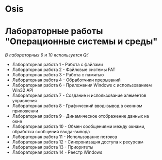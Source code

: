 # Osis
# Лабораторные работы "Операционные системы и среды"
*В лабораторных 9 и 10 используется Qt`*
* Лабораторная работа 1 - Работа с файлами
* Лабораторная работа 2 - Файловые системы FAT
* Лабораторная работа 3 - Работа с памятью
* Лабораторная работа 4 - Обработчики прерываний
* Лабораторная работа 6 - Приложения Windows с использованием Win32 API
* Лабораторная работа 7 - Создание и использование элементов управления
* Лабораторная работа 8 - Графический ввод-вывод в оконном приложении
* Лабораторная работа 9 - Динамическое отображение данных на окне
* Лабораторная работа 10 - Обмен сообщениями между окнами, обработка сообщений ввода-вывода
* Лабораторная работа 11 - Использование потоков
* Лабораторная работа 12 - Синхронизация доступа к ресурсам
* Лабораторная работа 13 - Приоритеты
* Лабораторная работа 14 - Реестр Windows